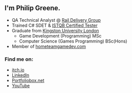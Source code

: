 ## I'm Philip Greene. 
- QA Technical Analyst @ [Rail Delivery Group](https://www.raildeliverygroup.com/)
- Trained C# SDET & [ISTQB Certified Tester](https://skillshub.isqi.org/67kbexja)
- Graduate from [Kingston University London](https://www.kingston.ac.uk/)
  - Game Development (Programming) MSc
  - Computer Science (Games Programming) BSc(Hons)
- Member of [hometeamgamedev.com](https://hometeamgamedev.com/)

### Find me on:
 - [itch.io](https://vyrium.itch.io/)
 - [LinkedIn](https://www.linkedin.com/in/philipgreene1/)
 - [Portfoliobox.net](http://philipgreene.portfoliobox.net/)
 - [YouTube](https://www.youtube.com/Vyrium)
